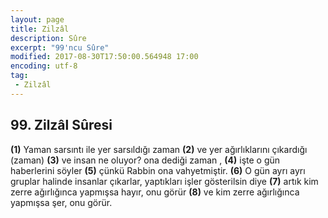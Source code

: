 ```yaml
---
layout: page
title: Zilzâl
description: Sûre
excerpt: "99'ncu Sûre"
modified: 2017-08-30T17:50:00.564948 17:00
encoding: utf-8
tag: 
 - Zilzâl
---
```


## 99. Zilzâl Sûresi

**(1)** Yaman sarsıntı ile yer sarsıldığı zaman
**(2)** ve yer ağırlıklarını çıkardığı (zaman) 
**(3)** ve insan ne oluyor? ona dediği zaman , 
**(4)** işte o gün haberlerini söyler
**(5)** çünkü Rabbin ona vahyetmiştir.
**(6)** O gün ayrı ayrı gruplar halinde insanlar çıkarlar, yaptıkları işler gösterilsin diye
**(7)** artık kim zerre ağırlığınca yapmışsa hayır, onu görür
**(8)** ve kim zerre ağırlığınca yapmışsa şer, onu görür.
